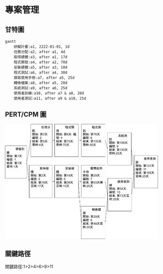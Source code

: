 # 專案管理
## 甘特圖
```mermaid
gantt
    研擬計畫:a1, 2222-01-01, 1d
    任務分配:a2, after a1, 4d
    取得硬體:a3, after a1, 17d
    程式開發:a4, after a2, 70d
    安裝硬體:a5, after a3, 10d
    程式測試:a6, after a4, 30d
    撰寫使用手冊:a7, after a5, 25d
    轉換檔案:a8, after a5, 20d
    系統測試:a9, after a6, 25d
    使用者訓練:a10, after a7 & a8, 20d
    使用者測試:a11, after a9 & a10, 25d
```
## PERT/CPM 圖
![](chart.png "chart.png")
## 關鍵路徑
關鍵路徑:1>2>4>6>9>11
